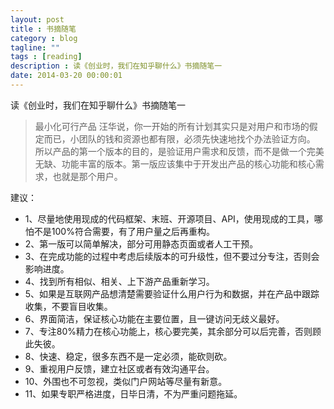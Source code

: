 ```yaml
---
layout: post
title : 书摘随笔
category : blog
tagline: ""
tags : [reading]
description : 读《创业时，我们在知乎聊什么》书摘随笔一
date: 2014-03-20 00:00:01
---
```


读《创业时，我们在知乎聊什么》书摘随笔一

> 最小化可行产品 汪华说，你一开始的所有计划其实只是对用户和市场的假定而已，小团队的钱和资源也都有限，必须先快速地找个办法验证方向。 所以产品的第一个版本的目的，是验证用户需求和反馈，而不是做一个完美无缺、功能丰富的版本。第一版应该集中于开发出产品的核心功能和核心需求，也就是那个用户。

<!-- more -->

建议：

* 1、尽量地使用现成的代码框架、末班、开源项目、API，使用现成的工具，哪怕不是100%符合需要，有了用户量之后再重构。
* 2、第一版可以简单解决，部分可用静态页面或者人工干预。
* 3、在完成功能的过程中考虑后续版本的可升级性，但不要过分专注，否则会影响进度。
* 4、找到所有相似、相关、上下游产品重新学习。
* 5、如果是互联网产品想清楚需要验证什么用户行为和数据，并在产品中跟踪收集，不要盲目收集。
* 6、界面简洁，保证核心功能在主要位置，且一键访问无歧义最好。
* 7、专注80%精力在核心功能上，核心要完美，其余部分可以后完善，否则顾此失彼。
* 8、快速、稳定，很多东西不是一定必须，能砍则砍。
* 9、重视用户反馈，建立社区或者有效沟通平台。
* 10、外围也不可忽视，类似门户网站等尽量有新意。
* 11、如果专职严格进度，日毕日清，不为严重问题拖延。